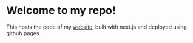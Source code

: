 # Welcome to my repo!
This hosts the code of my [website](https://matthijswesseling.nl/), built with next.js and deployed using github pages.